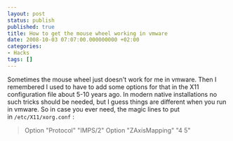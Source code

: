 ```yaml
---
layout: post
status: publish
published: true
title: How to get the mouse wheel working in vmware
date: 2008-10-03 07:07:00.000000000 +02:00
categories:
- Hacks
tags: []
---
```

Sometimes the mouse wheel just doesn't work for me in vmware. Then I remembered I used to have to add some options for that in the X11 configuration file about 5-10 years ago. In modern native installations no such tricks should be needed, but I guess things are different when you run in vmware. So in case you ever need, the magic lines to put in `/etc/X11/xorg.conf` :
<blockquote>Option "Protocol" "IMPS/2"
Option "ZAxisMapping" "4 5"</blockquote>
